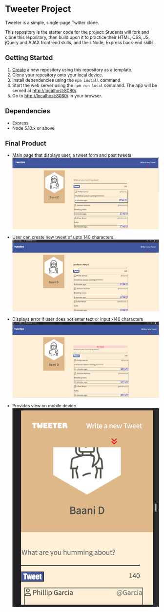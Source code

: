 # Tweeter Project

Tweeter is a simple, single-page Twitter clone.

This repository is the starter code for the project: Students will fork and clone this repository, then build upon it to practice their HTML, CSS, JS, jQuery and AJAX front-end skills, and their Node, Express back-end skills.

## Getting Started

1. [Create](https://docs.github.com/en/repositories/creating-and-managing-repositories/creating-a-repository-from-a-template) a new repository using this repository as a template.
2. Clone your repository onto your local device.
3. Install dependencies using the `npm install` command.
3. Start the web server using the `npm run local` command. The app will be served at <http://localhost:8080/>.
4. Go to <http://localhost:8080/> in your browser.

## Dependencies

- Express
- Node 5.10.x or above

## Final Product

- Main page that displays user, a tweet form and past tweets 
!["Main"](docs/main.png)

- User can create new tweet of upto 140 characters.
!["New-Tweet"](docs/new-tweet.png)

- Displays error if user does not enter text or input>140 characters
!["Error"](docs/error.png)

- Provides view on mobile device.
!["Mobile"](docs/mobile.png)


